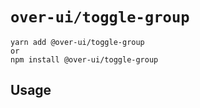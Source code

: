 # `over-ui/toggle-group`

```
yarn add @over-ui/toggle-group
or
npm install @over-ui/toggle-group
```

## Usage

